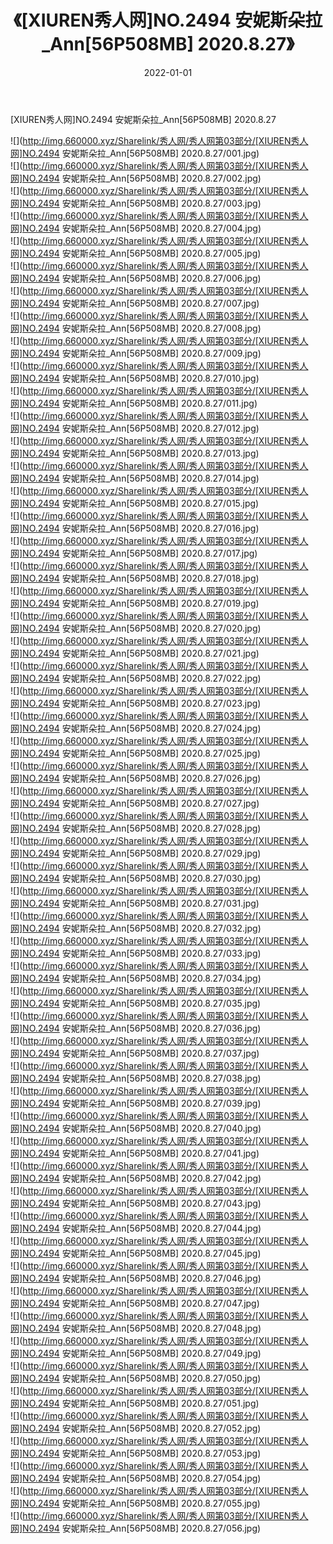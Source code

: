 ﻿---
layout: post
title:  《[XIUREN秀人网]NO.2494 安妮斯朵拉_Ann[56P508MB] 2020.8.27》
date:   2022-01-01
img: http://img.660000.xyz/Sharelink/秀人网/秀人网第03部分/[XIUREN秀人网]NO.2494 安妮斯朵拉_Ann[56P508MB] 2020.8.27/000.jpg
categories: [美女, 清纯, 唯美]
---

[XIUREN秀人网]NO.2494 安妮斯朵拉_Ann[56P508MB] 2020.8.27

 ![](http://img.660000.xyz/Sharelink/秀人网/秀人网第03部分/[XIUREN秀人网]NO.2494 安妮斯朵拉_Ann[56P508MB] 2020.8.27/001.jpg) <br>![](http://img.660000.xyz/Sharelink/秀人网/秀人网第03部分/[XIUREN秀人网]NO.2494 安妮斯朵拉_Ann[56P508MB] 2020.8.27/002.jpg) <br>![](http://img.660000.xyz/Sharelink/秀人网/秀人网第03部分/[XIUREN秀人网]NO.2494 安妮斯朵拉_Ann[56P508MB] 2020.8.27/003.jpg) <br>![](http://img.660000.xyz/Sharelink/秀人网/秀人网第03部分/[XIUREN秀人网]NO.2494 安妮斯朵拉_Ann[56P508MB] 2020.8.27/004.jpg) <br>![](http://img.660000.xyz/Sharelink/秀人网/秀人网第03部分/[XIUREN秀人网]NO.2494 安妮斯朵拉_Ann[56P508MB] 2020.8.27/005.jpg) <br>![](http://img.660000.xyz/Sharelink/秀人网/秀人网第03部分/[XIUREN秀人网]NO.2494 安妮斯朵拉_Ann[56P508MB] 2020.8.27/006.jpg) <br>![](http://img.660000.xyz/Sharelink/秀人网/秀人网第03部分/[XIUREN秀人网]NO.2494 安妮斯朵拉_Ann[56P508MB] 2020.8.27/007.jpg) <br>![](http://img.660000.xyz/Sharelink/秀人网/秀人网第03部分/[XIUREN秀人网]NO.2494 安妮斯朵拉_Ann[56P508MB] 2020.8.27/008.jpg) <br>![](http://img.660000.xyz/Sharelink/秀人网/秀人网第03部分/[XIUREN秀人网]NO.2494 安妮斯朵拉_Ann[56P508MB] 2020.8.27/009.jpg) <br>![](http://img.660000.xyz/Sharelink/秀人网/秀人网第03部分/[XIUREN秀人网]NO.2494 安妮斯朵拉_Ann[56P508MB] 2020.8.27/010.jpg) <br>![](http://img.660000.xyz/Sharelink/秀人网/秀人网第03部分/[XIUREN秀人网]NO.2494 安妮斯朵拉_Ann[56P508MB] 2020.8.27/011.jpg) <br>![](http://img.660000.xyz/Sharelink/秀人网/秀人网第03部分/[XIUREN秀人网]NO.2494 安妮斯朵拉_Ann[56P508MB] 2020.8.27/012.jpg) <br>![](http://img.660000.xyz/Sharelink/秀人网/秀人网第03部分/[XIUREN秀人网]NO.2494 安妮斯朵拉_Ann[56P508MB] 2020.8.27/013.jpg) <br>![](http://img.660000.xyz/Sharelink/秀人网/秀人网第03部分/[XIUREN秀人网]NO.2494 安妮斯朵拉_Ann[56P508MB] 2020.8.27/014.jpg) <br>![](http://img.660000.xyz/Sharelink/秀人网/秀人网第03部分/[XIUREN秀人网]NO.2494 安妮斯朵拉_Ann[56P508MB] 2020.8.27/015.jpg) <br>![](http://img.660000.xyz/Sharelink/秀人网/秀人网第03部分/[XIUREN秀人网]NO.2494 安妮斯朵拉_Ann[56P508MB] 2020.8.27/016.jpg) <br>![](http://img.660000.xyz/Sharelink/秀人网/秀人网第03部分/[XIUREN秀人网]NO.2494 安妮斯朵拉_Ann[56P508MB] 2020.8.27/017.jpg) <br>![](http://img.660000.xyz/Sharelink/秀人网/秀人网第03部分/[XIUREN秀人网]NO.2494 安妮斯朵拉_Ann[56P508MB] 2020.8.27/018.jpg) <br>![](http://img.660000.xyz/Sharelink/秀人网/秀人网第03部分/[XIUREN秀人网]NO.2494 安妮斯朵拉_Ann[56P508MB] 2020.8.27/019.jpg) <br>![](http://img.660000.xyz/Sharelink/秀人网/秀人网第03部分/[XIUREN秀人网]NO.2494 安妮斯朵拉_Ann[56P508MB] 2020.8.27/020.jpg) <br>![](http://img.660000.xyz/Sharelink/秀人网/秀人网第03部分/[XIUREN秀人网]NO.2494 安妮斯朵拉_Ann[56P508MB] 2020.8.27/021.jpg) <br>![](http://img.660000.xyz/Sharelink/秀人网/秀人网第03部分/[XIUREN秀人网]NO.2494 安妮斯朵拉_Ann[56P508MB] 2020.8.27/022.jpg) <br>![](http://img.660000.xyz/Sharelink/秀人网/秀人网第03部分/[XIUREN秀人网]NO.2494 安妮斯朵拉_Ann[56P508MB] 2020.8.27/023.jpg) <br>![](http://img.660000.xyz/Sharelink/秀人网/秀人网第03部分/[XIUREN秀人网]NO.2494 安妮斯朵拉_Ann[56P508MB] 2020.8.27/024.jpg) <br>![](http://img.660000.xyz/Sharelink/秀人网/秀人网第03部分/[XIUREN秀人网]NO.2494 安妮斯朵拉_Ann[56P508MB] 2020.8.27/025.jpg) <br>![](http://img.660000.xyz/Sharelink/秀人网/秀人网第03部分/[XIUREN秀人网]NO.2494 安妮斯朵拉_Ann[56P508MB] 2020.8.27/026.jpg) <br>![](http://img.660000.xyz/Sharelink/秀人网/秀人网第03部分/[XIUREN秀人网]NO.2494 安妮斯朵拉_Ann[56P508MB] 2020.8.27/027.jpg) <br>![](http://img.660000.xyz/Sharelink/秀人网/秀人网第03部分/[XIUREN秀人网]NO.2494 安妮斯朵拉_Ann[56P508MB] 2020.8.27/028.jpg) <br>![](http://img.660000.xyz/Sharelink/秀人网/秀人网第03部分/[XIUREN秀人网]NO.2494 安妮斯朵拉_Ann[56P508MB] 2020.8.27/029.jpg) <br>![](http://img.660000.xyz/Sharelink/秀人网/秀人网第03部分/[XIUREN秀人网]NO.2494 安妮斯朵拉_Ann[56P508MB] 2020.8.27/030.jpg) <br>![](http://img.660000.xyz/Sharelink/秀人网/秀人网第03部分/[XIUREN秀人网]NO.2494 安妮斯朵拉_Ann[56P508MB] 2020.8.27/031.jpg) <br>![](http://img.660000.xyz/Sharelink/秀人网/秀人网第03部分/[XIUREN秀人网]NO.2494 安妮斯朵拉_Ann[56P508MB] 2020.8.27/032.jpg) <br>![](http://img.660000.xyz/Sharelink/秀人网/秀人网第03部分/[XIUREN秀人网]NO.2494 安妮斯朵拉_Ann[56P508MB] 2020.8.27/033.jpg) <br>![](http://img.660000.xyz/Sharelink/秀人网/秀人网第03部分/[XIUREN秀人网]NO.2494 安妮斯朵拉_Ann[56P508MB] 2020.8.27/034.jpg) <br>![](http://img.660000.xyz/Sharelink/秀人网/秀人网第03部分/[XIUREN秀人网]NO.2494 安妮斯朵拉_Ann[56P508MB] 2020.8.27/035.jpg) <br>![](http://img.660000.xyz/Sharelink/秀人网/秀人网第03部分/[XIUREN秀人网]NO.2494 安妮斯朵拉_Ann[56P508MB] 2020.8.27/036.jpg) <br>![](http://img.660000.xyz/Sharelink/秀人网/秀人网第03部分/[XIUREN秀人网]NO.2494 安妮斯朵拉_Ann[56P508MB] 2020.8.27/037.jpg) <br>![](http://img.660000.xyz/Sharelink/秀人网/秀人网第03部分/[XIUREN秀人网]NO.2494 安妮斯朵拉_Ann[56P508MB] 2020.8.27/038.jpg) <br>![](http://img.660000.xyz/Sharelink/秀人网/秀人网第03部分/[XIUREN秀人网]NO.2494 安妮斯朵拉_Ann[56P508MB] 2020.8.27/039.jpg) <br>![](http://img.660000.xyz/Sharelink/秀人网/秀人网第03部分/[XIUREN秀人网]NO.2494 安妮斯朵拉_Ann[56P508MB] 2020.8.27/040.jpg) <br>![](http://img.660000.xyz/Sharelink/秀人网/秀人网第03部分/[XIUREN秀人网]NO.2494 安妮斯朵拉_Ann[56P508MB] 2020.8.27/041.jpg) <br>![](http://img.660000.xyz/Sharelink/秀人网/秀人网第03部分/[XIUREN秀人网]NO.2494 安妮斯朵拉_Ann[56P508MB] 2020.8.27/042.jpg) <br>![](http://img.660000.xyz/Sharelink/秀人网/秀人网第03部分/[XIUREN秀人网]NO.2494 安妮斯朵拉_Ann[56P508MB] 2020.8.27/043.jpg) <br>![](http://img.660000.xyz/Sharelink/秀人网/秀人网第03部分/[XIUREN秀人网]NO.2494 安妮斯朵拉_Ann[56P508MB] 2020.8.27/044.jpg) <br>![](http://img.660000.xyz/Sharelink/秀人网/秀人网第03部分/[XIUREN秀人网]NO.2494 安妮斯朵拉_Ann[56P508MB] 2020.8.27/045.jpg) <br>![](http://img.660000.xyz/Sharelink/秀人网/秀人网第03部分/[XIUREN秀人网]NO.2494 安妮斯朵拉_Ann[56P508MB] 2020.8.27/046.jpg) <br>![](http://img.660000.xyz/Sharelink/秀人网/秀人网第03部分/[XIUREN秀人网]NO.2494 安妮斯朵拉_Ann[56P508MB] 2020.8.27/047.jpg) <br>![](http://img.660000.xyz/Sharelink/秀人网/秀人网第03部分/[XIUREN秀人网]NO.2494 安妮斯朵拉_Ann[56P508MB] 2020.8.27/048.jpg) <br>![](http://img.660000.xyz/Sharelink/秀人网/秀人网第03部分/[XIUREN秀人网]NO.2494 安妮斯朵拉_Ann[56P508MB] 2020.8.27/049.jpg) <br>![](http://img.660000.xyz/Sharelink/秀人网/秀人网第03部分/[XIUREN秀人网]NO.2494 安妮斯朵拉_Ann[56P508MB] 2020.8.27/050.jpg) <br>![](http://img.660000.xyz/Sharelink/秀人网/秀人网第03部分/[XIUREN秀人网]NO.2494 安妮斯朵拉_Ann[56P508MB] 2020.8.27/051.jpg) <br>![](http://img.660000.xyz/Sharelink/秀人网/秀人网第03部分/[XIUREN秀人网]NO.2494 安妮斯朵拉_Ann[56P508MB] 2020.8.27/052.jpg) <br>![](http://img.660000.xyz/Sharelink/秀人网/秀人网第03部分/[XIUREN秀人网]NO.2494 安妮斯朵拉_Ann[56P508MB] 2020.8.27/053.jpg) <br>![](http://img.660000.xyz/Sharelink/秀人网/秀人网第03部分/[XIUREN秀人网]NO.2494 安妮斯朵拉_Ann[56P508MB] 2020.8.27/054.jpg) <br>![](http://img.660000.xyz/Sharelink/秀人网/秀人网第03部分/[XIUREN秀人网]NO.2494 安妮斯朵拉_Ann[56P508MB] 2020.8.27/055.jpg) <br>![](http://img.660000.xyz/Sharelink/秀人网/秀人网第03部分/[XIUREN秀人网]NO.2494 安妮斯朵拉_Ann[56P508MB] 2020.8.27/056.jpg) <br>